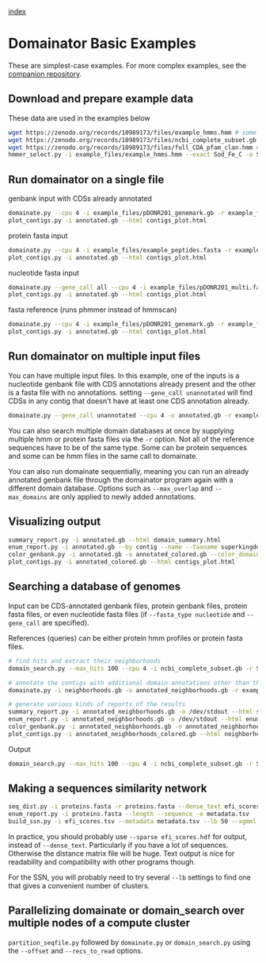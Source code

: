 [index](README.md)
# Domainator Basic Examples
These are simplest-case examples. For more complex examples, see the [companion repository](https://github.com/nebiolabs/domainator_examples).

## Download and prepare example data
These data are used in the examples below

```bash
wget https://zenodo.org/records/10989173/files/example_hmms.hmm # some various mostly unrelated hmm profiles
wget https://zenodo.org/records/10989173/files/ncbi_complete_subset.gb # about 800 Mb of various prokaryote genomes
wget https://zenodo.org/records/10989173/files/full_CDA_pfam_clan.hmm # HMM profiles for a specific family of related proteins
hmmer_select.py -i example_files/example_hmms.hmm --exact Sod_Fe_C -o Sod_Fe_C.hmm
```


## Run domainator on a single file

genbank input with CDSs already annotated
```bash
domainate.py --cpu 4 -i example_files/pDONR201_genemark.gb -r example_files/example_hmms.hmm -o annotated.gb --max_overlap 0.6
plot_contigs.py -i annotated.gb --html contigs_plot.html
```

protein fasta input
```bash
domainate.py --cpu 4 -i example_files/example_peptides.fasta -r example_files/example_hmms.hmm -o annotated.gb --max_overlap 0.6
plot_contigs.py -i annotated.gb --html contigs_plot.html
```

nucleotide fasta input
```bash
domainate.py --gene_call all --cpu 4 -i example_files/pDONR201_multi.fasta -r example_files/example_hmms.hmm -o annotated.gb --max_overlap 0.6
plot_contigs.py -i annotated.gb --html contigs_plot.html
```

fasta reference (runs phmmer instead of hmmscan)
```bash
domainate.py --cpu 4 -i example_files/pDONR201_genemark.gb -r example_files/example_peptides.fasta -o annotated.gb --max_overlap 0.6
plot_contigs.py -i annotated.gb --html contigs_plot.html
```



## Run domainator on multiple input files

You can have multiple input files. 
In this example, one of the inputs is a nucleotide genbank file with CDS annotations already present and the other is a fasta file with no annotations. setting `--gene_call unannotated` will find CDSs in any contig that doesn't have at least one CDS annotation already.
```bash
domainate.py --gene_call unannotated --cpu 4 -o annotated.gb -r example_files/example_hmms.hmm --max_overlap 0.6 -i example_files/pDONR201_genemark.gb example_files/pDONR201_multi.fasta
```

You can also search multiple domain databases at once by supplying multiple hmm or protein fasta files via the `-r` option. Not all of the reference sequences have to be of the same type. Some can be protein sequences and some can be hmm files in the same call to domainate.

You can also run domainate sequentially, meaning you can run an already annotated genbank file through the domainator program again with a different domain database. Options such as `--max_overlap` and `--max_domains` are only applied to newly added annotations.

## Visualizing output
```bash
summary_report.py -i annotated.gb --html domain_summary.html
enum_report.py -i annotated.gb --by contig --name --taxname superkingdom genus species self --length --domains --html enum_report.html -o enum_report.tsv
color_genbank.py -i annotated.gb -o annotated_colored.gb --color_domains
plot_contigs.py -i annotated_colored.gb --html contigs_plot.html
```

## Searching a database of genomes

Input can be CDS-annotated genbank files, protein genbank files, protein fasta files, or even nucleotide fasta files (if `--fasta_type nucleotide` and `--gene_call` are specified). 

References (queries) can be either protein hmm profiles or protein fasta files.
```bash
# find hits and extract their neighborhoods
domain_search.py --max_hits 100 --cpu 4 -i ncbi_complete_subset.gb -r Sod_Fe_C.hmm -e 1e-10 -o neighborhoods.gb --cds_range 10

# annotate the contigs with additional domain annotations other than the query
domainate.py -i neighborhoods.gb -o annotated_neighborhoods.gb -r example_files/example_hmms.hmm --max_overlap 0.6

# generate various kinds of reports of the results
summary_report.py -i annotated_neighborhoods.gb -o /dev/stdout --html summary_report.html
enum_report.py -i annotated_neighborhoods.gb -o /dev/stdout --html enum_report.html --definition --taxname superkingdom genus self --domains --domain_descriptions --domain_search
color_genbank.py -i annotated_neighborhoods.gb -o annotated_neighborhoods_colored.gb --color_domains
plot_contigs.py -i annotated_neighborhoods_colored.gb --html neighborhoods_plot.html 
```

Output 

```bash
domain_search.py --max_hits 100 --cpu 4 -i ncbi_complete_subset.gb -r Sod_Fe_C.hmm -e 1e-10 -o neighborhoods.gb --cds_range 10
```

## Making a sequences similarity network
```bash
seq_dist.py -i proteins.fasta -r proteins.fasta --dense_text efi_scores.tsv --mode efi_score
enum_report.py -i proteins.fasta --length --sequence -o metadata.tsv
build_ssn.py -i efi_scores.tsv --metadata metadata.tsv --lb 50 --xgmml cytoscape_file.lb50.xgmml --cluster_tsv clusters.tsv 
```
In practice, you should probably use `--sparse efi_scores.hdf` for output, instead of `--dense_text`. Particularly if you have a lot of sequences. Otherwise the distance matrix file will be huge. Text output is nice for readability and compatibility with other programs though.

For the SSN, you will probably need to try several `--lb` settings to find one that gives a convenient number of clusters.

## Parallelizing domainate or domain_search over multiple nodes of a compute cluster

`partition_seqfile.py` followed by `domainate.py` or `domain_search.py` using the `--offset` and `--recs_to_read` options.